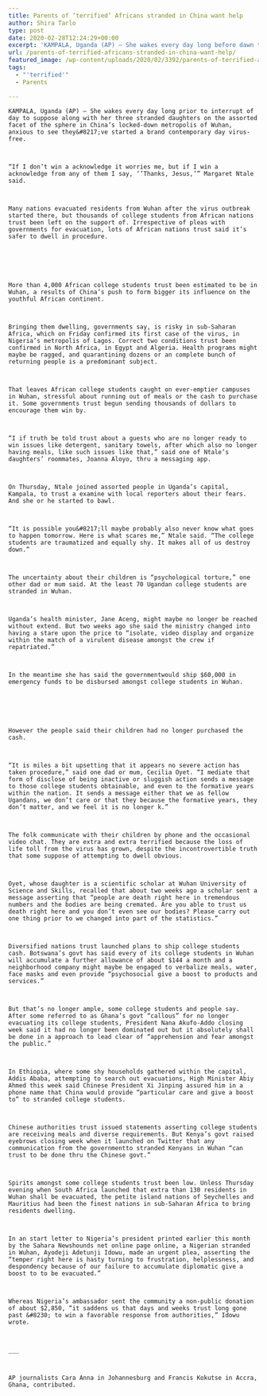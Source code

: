 ```yaml
---
title: Parents of ‘terrified’ Africans stranded in China want help
author: Shira Tarlo
type: post
date: 2020-02-28T12:24:29+00:00
excerpt: 'KAMPALA, Uganda (AP) — She wakes every day long before dawn to chat with her three stranded daughters on the other side of the world in China’s locked-down city of Wuhan, anxious to see they have started a new day virus-free.“If I don’t get a reply it worries me, but if I get a reply&hellip;'
url: /parents-of-terrified-africans-stranded-in-china-want-help/
featured_image: /wp-content/uploads/2020/02/3392/parents-of-terrified-africans-stranded-in-china-want-help.jpg
tags:
  - "'terrified'"
  - Parents

---
```

  
    KAMPALA, Uganda (AP) — She wakes every day long prior to interrupt of day to suppose along with her three stranded daughters on the assorted facet of the sphere in China’s locked-down metropolis of Wuhan, anxious to see they&#8217;ve started a brand contemporary day virus-free.
  
  
  
    “If I don’t win a acknowledge it worries me, but if I win a acknowledge from any of them I say, ‘’Thanks, Jesus,’” Margaret Ntale said.
  
  
  
    Many nations evacuated residents from Wuhan after the virus outbreak started there, but thousands of college students from African nations trust been left on the support of. Irrespective of pleas with governments for evacuation, lots of African nations trust said it’s safer to dwell in procedure.
  
  
  
  
  
  
    More than 4,000 African college students trust been estimated to be in Wuhan, a results of China’s push to form bigger its influence on the youthful African continent.
  
  
  
    Bringing them dwelling, governments say, is risky in sub-Saharan Africa, which on Friday confirmed its first case of the virus, in Nigeria’s metropolis of Lagos. Correct two conditions trust been confirmed in North Africa, in Egypt and Algeria. Health programs might maybe be ragged, and quarantining dozens or an complete bunch of returning people is a predominant subject.
  
  
  
    That leaves African college students caught on ever-emptier campuses in Wuhan, stressful about running out of meals or the cash to purchase it. Some governments trust begun sending thousands of dollars to encourage them win by.
  
  
  
    “I if truth be told trust about a guests who are no longer ready to win issues like detergent, sanitary towels, after which also no longer having meals, like such issues like that,” said one of Ntale’s daughters’ roommates, Joanna Aloyo, thru a messaging app.
  
  
  
    On Thursday, Ntale joined assorted people in Uganda’s capital, Kampala, to trust a examine with local reporters about their fears. And she or he started to bawl.
  
  
  
    “It is possible you&#8217;ll maybe probably also never know what goes to happen tomorrow. Here is what scares me,” Ntale said. “The college students are traumatized and equally shy. It makes all of us destroy down.”
  
  
  
    The uncertainty about their children is “psychological torture,” one other dad or mum said. At the least 70 Ugandan college students are stranded in Wuhan.
  
  
  
    Uganda’s health minister, Jane Aceng, might maybe no longer be reached without extend. But two weeks ago she said the ministry changed into having a stare upon the price to “isolate, video display and organize within the match of a virulent disease amongst the crew if repatriated.”
  
  
  
    In the meantime she has said the governmentwould ship $60,000 in emergency funds to be disbursed amongst college students in Wuhan.
  
  
  
  
  
  
    However the people said their children had no longer purchased the cash.
  
  
  
    “It is miles a bit upsetting that it appears no severe action has taken procedure,” said one dad or mum, Cecilia Oyet. “I mediate that form of disclose of being inactive or sluggish action sends a message to those college students obtainable, and even to the formative years within the nation. It sends a message either that we as fellow Ugandans, we don’t care or that they because the formative years, they don’t matter, and we feel it is no longer k.”
  
  
  
    The folk communicate with their children by phone and the occasional video chat. They are extra and extra terrified because the loss of life toll from the virus has grown, despite the incontrovertible truth that some suppose of attempting to dwell obvious.
  
  
  
    Oyet, whose daughter is a scientific scholar at Wuhan University of Science and Skills, recalled that about two weeks ago a scholar sent a message asserting that “people are death right here in tremendous numbers and the bodies are being cremated. Are you able to trust us death right here and you don’t even see our bodies? Please carry out one thing prior to we changed into part of the statistics.”
  
  
  
    Diversified nations trust launched plans to ship college students cash. Botswana’s govt has said every of its college students in Wuhan will accumulate a further allowance of about $144 a month and a neighborhood company might maybe be engaged to verbalize meals, water, face masks and even provide “psychosocial give a boost to products and services.”
  
  
  
    But that’s no longer ample, some college students and people say. After some referred to as Ghana’s govt “callous” for no longer evacuating its college students, President Nana Akufo-Addo closing week said it had no longer been dominated out but it absolutely shall be done in a approach to lead clear of “apprehension and fear amongst the public.”
  
  
  
    In Ethiopia, where some shy households gathered within the capital, Addis Ababa, attempting to search out evacuations, High Minister Abiy Ahmed this week said Chinese President Xi Jinping assured him in a phone name that China would provide “particular care and give a boost to” to stranded college students.
  
  
  
    Chinese authorities trust issued statements asserting college students are receiving meals and diverse requirements. But Kenya’s govt raised eyebrows closing week when it launched on Twitter that any communication from the governmentto stranded Kenyans in Wuhan “can trust to be done thru the Chinese govt.”
  
  
  
    Spirits amongst some college students trust been low. Unless Thursday evening when South Africa launched that extra than 130 residents in Wuhan shall be evacuated, the petite island nations of Seychelles and Mauritius had been the finest nations in sub-Saharan Africa to bring residents dwelling.
  
  
  
    In an start letter to Nigeria’s president printed earlier this month by the Sahara Newshounds net online page online, a Nigerian stranded in Wuhan, Ayodeji Adetunji Idowu, made an urgent plea, asserting the “temper right here is hasty turning to frustration, helplessness, and despondency because of our failure to accumulate diplomatic give a boost to to be evacuated.”
  
  
  
    Whereas Nigeria’s ambassador sent the community a non-public donation of about $2,850, “it saddens us that days and weeks trust long gone past &#8230; to win a favorable response from authorities,” Idowu wrote.
  
  
  
    ___
  
  
  
    AP journalists Cara Anna in Johannesburg and Francis Kokutse in Accra, Ghana, contributed.
  
